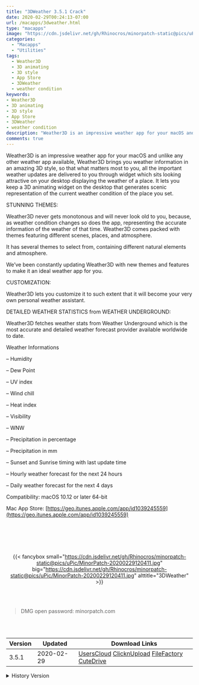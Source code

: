 ```yaml
---
title: "3DWeather 3.5.1 Crack"
date: 2020-02-29T00:24:13-07:00
url: /macapps/3dweather.html
type: "macapps"
image: "https://cdn.jsdelivr.net/gh/Rhinocros/minorpatch-static@pics/uPic/ELqF6H.png"
categories:
  - "Macapps"
  - "Utilities"
tags:
  - Weather3D
  - 3D animating
  - 3D style
  - App Store
  - 3DWeather
  - weather condition
keywords:
- Weather3D
- 3D animating
- 3D style
- App Store
- 3DWeather
- weather condition
description: "Weather3D is an impressive weather app for your macOS and unlike any other weather app available, Weather3D brings you weather information in an amazing 3D style"
comments: true
---
```


Weather3D is an impressive weather app for your macOS and unlike any other weather app available, Weather3D brings you weather information in an amazing 3D style, so that what matters most to you, all the important weather updates are delivered to you through widget which sits looking attractive on your desktop displaying the weather of a place. It lets you keep a 3D animating widget on the desktop that generates scenic representation of the current weather condition of the place you set.

STUNNING THEMES:

Weather3D never gets monotonous and will never look old to you, because, as weather condition changes so does the app, representing the accurate information of the weather of that time.
Weather3D comes packed with themes featuring different scenes, places, and atmosphere.

It has several themes to select from, containing different natural elements and atmosphere.

We’ve been constantly updating Weather3D with new themes and features to make it an ideal weather app for you.

CUSTOMIZATION:

Weather3D lets you customize it to such extent that it will become your very own personal weather assistant.

DETAILED WEATHER STATISTICS from WEATHER UNDERGROUND:

Weather3D fetches weather stats from Weather Underground which is the most accurate and detailed weather forecast provider available worldwide to date.

Weather Informations

– Humidity

– Dew Point

– UV index

– Wind chill

– Heat index

– Visibility

– WNW

– Precipitation in percentage

– Precipitation in mm

– Sunset and Sunrise timing with last update time

– Hourly weather forecast for the next 24 hours

– Daily weather forecast for the next 4 days

Compatibility: macOS 10.12 or later 64-bit

Mac App Store: [https://geo.itunes.apple.com/app/id1039245559](https://geo.itunes.apple.com/app/id1039245559)

<br/>
<br/>
<script async src="https://pagead2.googlesyndication.com/pagead/js/adsbygoogle.js"></script>
<ins class="adsbygoogle"
     style="display:block; text-align:center;"
     data-ad-layout="in-article"
     data-ad-format="fluid"
     data-ad-client="ca-pub-8746275014476192"
     data-ad-slot="5144997159"></ins>
<script>
     (adsbygoogle = window.adsbygoogle || []).push({});
</script>
<br/>
<br/>


<center>

{{< fancybox small="https://cdn.jsdelivr.net/gh/Rhinocros/minorpatch-static@pics/uPic/MinorPatch-20200229120411.jpg" big="https://cdn.jsdelivr.net/gh/Rhinocros/minorpatch-static@pics/uPic/MinorPatch-20200229120411.jpg" alttitle="3DWeather" >}}

</center>

<br/>
<br/>


> DMG open password: minorpatch.com

<br/>

<br/>
<div id="history_version" class="history_version">

| Version | Updated | Download Links |
| ---- | ---- | ---- |
| 3.5.1 | 2020-02-29 | [UsersCloud](https://ouo.io/r2M65C1)   [ClicknUpload](https://ouo.io/zEGWUw)   [FileFactory](https://ouo.io/uB1WnRK)   [CuteDrive](https://ouo.io/5QGKP6U) |
<details>
<summary>History Version</summary>

| Version | Updated | Download Links |
| ---- | ---- | ---- |
| 3.5 | 2020-02-01 | [UsersCloud](https://ouo.io/oeUNKY)   [ClicknUpload](https://ouo.io/xyHRRm)   [Mega](https://ouo.io/SCGZ7t)   [CuteDrive](https://ouo.io/rZEy7t) |
</details>

</div>
